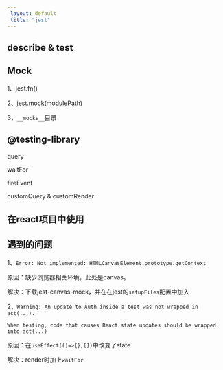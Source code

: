 ```yaml
--- 
 layout: default 
 title: "jest" 
--- 
```

## describe & test



## Mock

1、jest.fn()

2、jest.mock(modulePath)

3、`__mocks__`目录

## @testing-library

query

waitFor

fireEvent

customQuery & customRender

## 在react项目中使用



## 遇到的问题

1、`Error: Not implemented: HTMLCanvasElement.prototype.getContext`

原因：缺少浏览器相关环境，此处是canvas。

解决：下载jest-canvas-mock，并在在jest的`setupFiles`配置中加入

2、`Warning: An update to Auth inside a test was not wrapped in act(...).`

`When testing, code that causes React state updates should be wrapped into act(...)`

原因：在`useEffect(()=>{},[])`中改变了state

解决：render时加上`waitFor`

